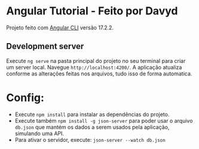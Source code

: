 # Angular Tutorial - Feito por Davyd

Projeto feito com [Angular CLI](https://github.com/angular/angular-cli) versão 17.2.2.

## Development server

Execute `ng serve` na pasta principal do projeto no seu terminal para criar um server local. Navegue `http://localhost:4200/`. A aplicação atualiza conforme as alterações feitas nos arquivos, tudo isso de forma automatica.

# Config:

- Execute `npm install` para instalar as dependências do projeto.
- Execute também ```npm install -g json-server``` para poder usar o arquivo `db.json` que mantém os dados a serem usados pela aplicação, simulando uma API.
- Para ativar o servidor, execute: ```json-server --watch db.json```
